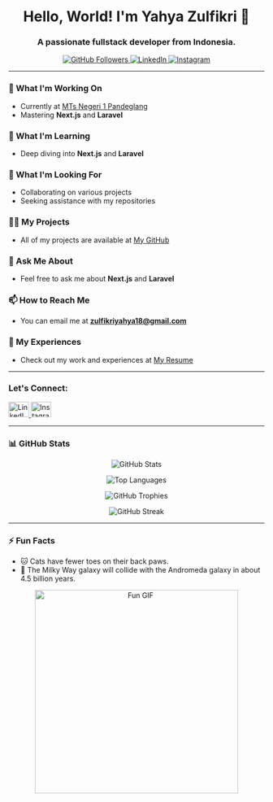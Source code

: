 <h1 align="center">Hello, World! I'm Yahya Zulfikri 👋</h1>
<h3 align="center">A passionate fullstack developer from Indonesia.</h3>

<p align="center">
  <a href="https://github.com/zulfikriyahya">
    <img src="https://img.shields.io/github/followers/zulfikriyahya?label=Follow&style=social" alt="GitHub Followers">
  </a>
  <a href="https://linkedin.com/in/zulfikriyahya">
    <img src="https://img.shields.io/badge/-LinkedIn-blue" alt="LinkedIn">
  </a>
  <a href="https://instagram.com/zulfikriyahya_">
    <img src="https://img.shields.io/badge/-Instagram-E4405F?style=flat-square&logo=instagram&logoColor=white" alt="Instagram">
  </a>
</p>

---

### 🔭 What I'm Working On
- Currently at [MTs Negeri 1 Pandeglang](https://mtsn1pandeglang.sch.id)
- Mastering **Next.js** and **Laravel**

### 🌱 What I'm Learning
- Deep diving into **Next.js** and **Laravel**

### 👯 What I'm Looking For
- Collaborating on various projects
- Seeking assistance with my repositories

### 👨‍💻 My Projects
- All of my projects are available at [My GitHub](https://github.com/zulfikriyahya)

### 💬 Ask Me About
- Feel free to ask me about **Next.js** and **Laravel**

### 📫 How to Reach Me
- You can email me at **zulfikriyahya18@gmail.com**

### 📄 My Experiences
- Check out my work and experiences at [My Resume](https://github.com/zulfikriyahya)

---

<h3 align="left">Let's Connect:</h3>
<p align="left">
  <a href="https://linkedin.com/in/zulfikriyahya">
    <img src="https://raw.githubusercontent.com/rahuldkjain/github-profile-readme-generator/master/src/images/icons/Social/linked-in-alt.svg" alt="LinkedIn" height="30" width="40" />
  </a>
  <a href="https://instagram.com/zulfikriyahya_">
    <img src="https://raw.githubusercontent.com/rahuldkjain/github-profile-readme-generator/master/src/images/icons/Social/instagram.svg" alt="Instagram" height="30" width="40" />
  </a>
</p>

---

### 📊 GitHub Stats
<p align="center">
  <img src="https://github-readme-stats.vercel.app/api?username=zulfikriyahya&show_icons=true&theme=radical" alt="GitHub Stats" />
</p>

<p align="center">
  <img src="https://github-readme-stats.vercel.app/api/top-langs/?username=zulfikriyahya&layout=compact&theme=radical" alt="Top Languages" />
</p>

<p align="center">
  <img src="https://github-profile-trophy.vercel.app/?username=zulfikriyahya&theme=radical" alt="GitHub Trophies" />
</p>

<p align="center">
  <img src="https://streak-stats.demolab.com/?user=zulfikriyahya&theme=radical" alt="GitHub Streak" />
</p>

---

### ⚡ Fun Facts
- 🐱 Cats have fewer toes on their back paws.
- 🌌 The Milky Way galaxy will collide with the Andromeda galaxy in about 4.5 billion years.

<p align="center">
  <img src="https://media.giphy.com/media/xT0xeJpnrWC4XWblEk/giphy.gif" alt="Fun GIF" width="400"/>
</p>

